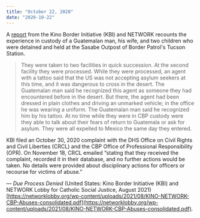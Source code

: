 ```yaml
---
title: "October 22, 2020"
date: "2020-10-22"
---
```


A [report](https://networklobby.org/wp-content/uploads/2021/08/KINO-NETWORK-CBP-Abuses-consolidated.pdf) from the Kino Border Initiative (KBI) and NETWORK recounts the experience in custody of a Guatemalan man, his wife, and two children who were detained and held at the Sasabe Outpost of Border Patrol's Tucson Station.

> They were taken to two facilities in quick succession. At the second facility they were processed. While they were processed, an agent with a tattoo said that the US was not accepting asylum seekers at this time, and it was dangerous to cross in the desert. The Guatemalan man said he recognized this agent as someone they had encountered before in the desert. But there, the agent had been dressed in plain clothes and driving an unmarked vehicle; in the office he was wearing a uniform. The Guatemalan man said he recognized him by his tattoo. At no time while they were in CBP custody were they able to talk about their fears of return to Guatemala or ask for asylum. They were all expelled to Mexico the same day they entered.

KBI filed an October 30, 2020 complaint with the DHS Office on Civil Rights and Civil Liberties (CRCL) and the CBP Office of Professional Responsibility (OPR). On November 18, CRCL emailed “stating that they received the complaint, recorded it in their database, and no further actions would be taken. No details were provided about disciplinary actions for officers or recourse for victims of abuse.”

— _Due Process Denied_ (United States: Kino Border Initiative (KBI) and NETWORK Lobby for Catholic Social Justice, August 2021) [https://networklobby.org/wp-content/uploads/2021/08/KINO-NETWORK-CBP-Abuses-consolidated.pdf](https://networklobby.org/wp-content/uploads/2021/08/KINO-NETWORK-CBP-Abuses-consolidated.pdf).

